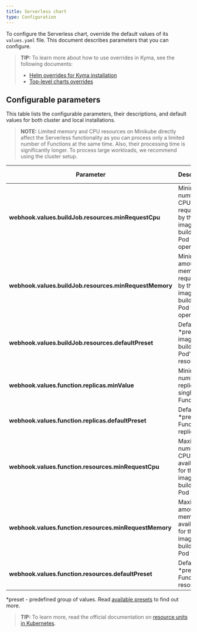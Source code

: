 ```yaml
---
title: Serverless chart
type: Configuration
---
```


To configure the Serverless chart, override the default values of its `values.yaml` file. This document describes parameters that you can configure.

> **TIP:** To learn more about how to use overrides in Kyma, see the following documents:
>
> - [Helm overrides for Kyma installation](/root/kyma/#configuration-helm-overrides-for-kyma-installation)
> - [Top-level charts overrides](/root/kyma/#configuration-helm-overrides-for-kyma-installation-top-level-charts-overrides)

## Configurable parameters

This table lists the configurable parameters, their descriptions, and default values for both cluster and local installations.

> **NOTE:** Limited memory and CPU resources on Minikube directly affect the Serverless functionality as you can process only a limited number of Functions at the same time. Also, their processing time is significantly longer. To process large workloads, we recommend using the cluster setup.

| Parameter                                       | Description                                                           | Default value | Minikube override |
| ----------------------------------------------- | --------------------------------------------------------------------- | ------------- | ----------------- |
| **webhook.values.buildJob.resources.minRequestCpu**    | Minimum number of CPUs requested by the image-building Pod to operate.        | `200m`        | `200m`   |
| **webhook.values.buildJob.resources.minRequestMemory** | Minimum amount of memory requested by the image-building Pod to operate.      | `200Mi`       | `200Mi`  |
| **webhook.values.buildJob.resources.defaultPreset**    | Default *preset for image-building Pod's resources.      | `normal`        | `local-dev`   |
| **webhook.values.function.replicas.minValue**      | Minimum number of replicas of single Function.   | `1`       | `1`            |
| **webhook.values.function.replicas.defaultPreset**      | Default *preset for Function's replicas.   | `S`       | `S`            |
| **webhook.values.function.resources.minRequestCpu**      | Maximum number of CPUs available for the image-building Pod to use.   | `10m`       | `10m`            |
| **webhook.values.function.resources.minRequestMemory**   | Maximum amount of memory available for the image-building Pod to use. | `16Mi`      | `16Mi`           |
| **webhook.values.function.resources.defaultPreset**      | Default *preset for Function's resources.   | `M`       | `M`            |

*preset - predefined group of values. Read [available presets](#details-supported-webhooks-available-presets) to find out more.

> **TIP:** To learn more, read the official documentation on [resource units in Kubernetes](https://kubernetes.io/docs/concepts/configuration/manage-resources-containers/#resource-units-in-kubernetes).
